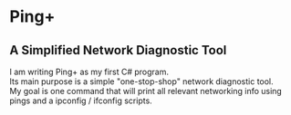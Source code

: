 # Ping+
## A Simplified Network Diagnostic Tool

I am writing Ping+ as my first C# program. <br>
Its main purpose is a simple "one-stop-shop" network diagnostic tool. <br>
My goal is one command that will print all relevant networking info using pings and a ipconfig / ifconfig scripts.

